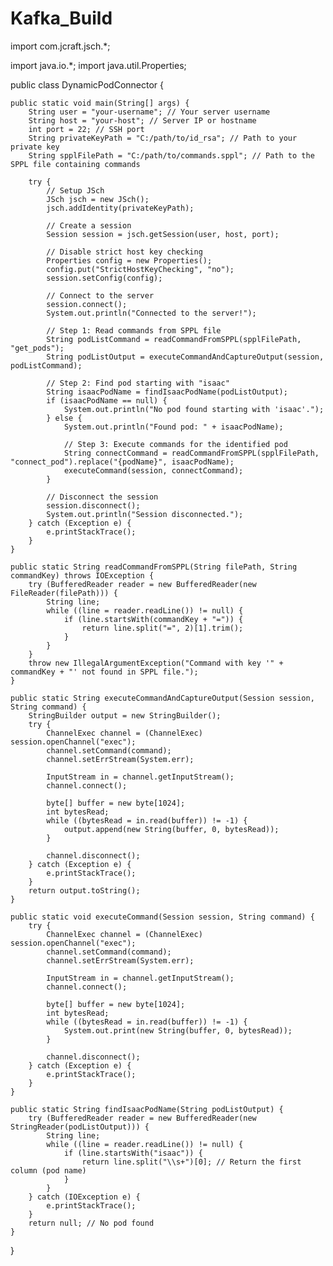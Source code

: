 # Kafka_Build
 import com.jcraft.jsch.*;

import java.io.*;
import java.util.Properties;

public class DynamicPodConnector {

    public static void main(String[] args) {
        String user = "your-username"; // Your server username
        String host = "your-host"; // Server IP or hostname
        int port = 22; // SSH port
        String privateKeyPath = "C:/path/to/id_rsa"; // Path to your private key
        String spplFilePath = "C:/path/to/commands.sppl"; // Path to the SPPL file containing commands

        try {
            // Setup JSch
            JSch jsch = new JSch();
            jsch.addIdentity(privateKeyPath);

            // Create a session
            Session session = jsch.getSession(user, host, port);

            // Disable strict host key checking
            Properties config = new Properties();
            config.put("StrictHostKeyChecking", "no");
            session.setConfig(config);

            // Connect to the server
            session.connect();
            System.out.println("Connected to the server!");

            // Step 1: Read commands from SPPL file
            String podListCommand = readCommandFromSPPL(spplFilePath, "get_pods");
            String podListOutput = executeCommandAndCaptureOutput(session, podListCommand);

            // Step 2: Find pod starting with "isaac"
            String isaacPodName = findIsaacPodName(podListOutput);
            if (isaacPodName == null) {
                System.out.println("No pod found starting with 'isaac'.");
            } else {
                System.out.println("Found pod: " + isaacPodName);

                // Step 3: Execute commands for the identified pod
                String connectCommand = readCommandFromSPPL(spplFilePath, "connect_pod").replace("{podName}", isaacPodName);
                executeCommand(session, connectCommand);
            }

            // Disconnect the session
            session.disconnect();
            System.out.println("Session disconnected.");
        } catch (Exception e) {
            e.printStackTrace();
        }
    }

    public static String readCommandFromSPPL(String filePath, String commandKey) throws IOException {
        try (BufferedReader reader = new BufferedReader(new FileReader(filePath))) {
            String line;
            while ((line = reader.readLine()) != null) {
                if (line.startsWith(commandKey + "=")) {
                    return line.split("=", 2)[1].trim();
                }
            }
        }
        throw new IllegalArgumentException("Command with key '" + commandKey + "' not found in SPPL file.");
    }

    public static String executeCommandAndCaptureOutput(Session session, String command) {
        StringBuilder output = new StringBuilder();
        try {
            ChannelExec channel = (ChannelExec) session.openChannel("exec");
            channel.setCommand(command);
            channel.setErrStream(System.err);

            InputStream in = channel.getInputStream();
            channel.connect();

            byte[] buffer = new byte[1024];
            int bytesRead;
            while ((bytesRead = in.read(buffer)) != -1) {
                output.append(new String(buffer, 0, bytesRead));
            }

            channel.disconnect();
        } catch (Exception e) {
            e.printStackTrace();
        }
        return output.toString();
    }

    public static void executeCommand(Session session, String command) {
        try {
            ChannelExec channel = (ChannelExec) session.openChannel("exec");
            channel.setCommand(command);
            channel.setErrStream(System.err);

            InputStream in = channel.getInputStream();
            channel.connect();

            byte[] buffer = new byte[1024];
            int bytesRead;
            while ((bytesRead = in.read(buffer)) != -1) {
                System.out.print(new String(buffer, 0, bytesRead));
            }

            channel.disconnect();
        } catch (Exception e) {
            e.printStackTrace();
        }
    }

    public static String findIsaacPodName(String podListOutput) {
        try (BufferedReader reader = new BufferedReader(new StringReader(podListOutput))) {
            String line;
            while ((line = reader.readLine()) != null) {
                if (line.startsWith("isaac")) {
                    return line.split("\\s+")[0]; // Return the first column (pod name)
                }
            }
        } catch (IOException e) {
            e.printStackTrace();
        }
        return null; // No pod found
    }
}
